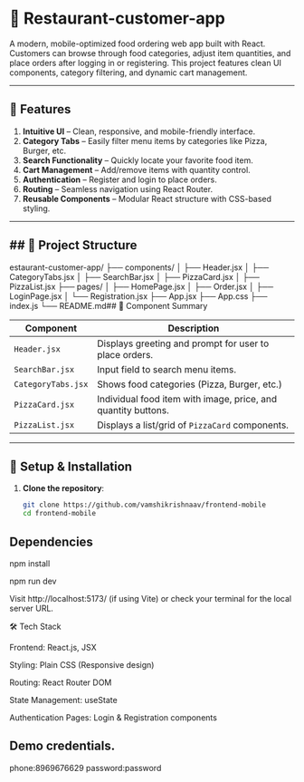 
# 🍕 Restaurant-customer-app

A modern, mobile-optimized food ordering web app built with React. Customers can browse through food categories, adjust item quantities, and place orders after logging in or registering. This project features clean UI components, category filtering, and dynamic cart management.

---

## 🚀 Features

1. **Intuitive UI** – Clean, responsive, and mobile-friendly interface.
2. **Category Tabs** – Easily filter menu items by categories like Pizza, Burger, etc.
3. **Search Functionality** – Quickly locate your favorite food item.
4. **Cart Management** – Add/remove items with quantity control.
5. **Authentication** – Register and login to place orders.
6. **Routing** – Seamless navigation using React Router.
7. **Reusable Components** – Modular React structure with CSS-based styling.

---


## ## 📁 Project Structure

estaurant-customer-app/
├── components/
│ ├── Header.jsx
│ ├── CategoryTabs.jsx
│ ├── SearchBar.jsx
│ ├── PizzaCard.jsx
│ ├── PizzaList.jsx
├── pages/
│ ├── HomePage.jsx
│ ├── Order.jsx
│ ├── LoginPage.jsx
│ └── Registration.jsx
├── App.jsx
├── App.css
├── index.js
└── README.md## 🧩 Component Summary

| Component        | Description                                                   |
|------------------|---------------------------------------------------------------|
| `Header.jsx`     | Displays greeting and prompt for user to place orders.        |
| `SearchBar.jsx`  | Input field to search menu items.                             |
| `CategoryTabs.jsx`| Shows food categories (Pizza, Burger, etc.)                  |
| `PizzaCard.jsx`  | Individual food item with image, price, and quantity buttons. |
| `PizzaList.jsx`  | Displays a list/grid of `PizzaCard` components.               |

---

## 🔧 Setup & Installation

1. **Clone the repository**:
   ```bash
   git clone https://github.com/vamshikrishnaav/frontend-mobile
   cd frontend-mobile


## Dependencies
npm install

npm run dev

Visit http://localhost:5173/ (if using Vite) or check your terminal for the local server URL.

🛠️ Tech Stack

Frontend: React.js, JSX

Styling: Plain CSS (Responsive design)

Routing: React Router DOM

State Management: useState

Authentication Pages: Login & Registration components

## Demo credentials.
phone:8969676629
password:password

